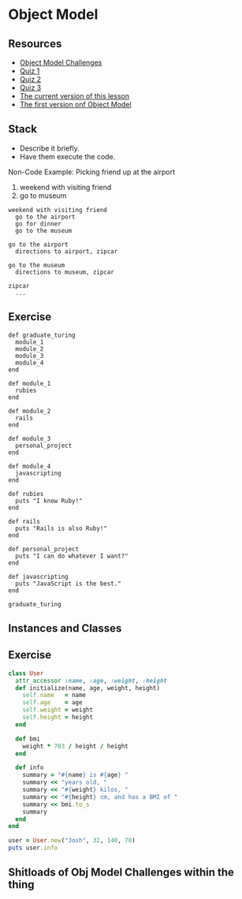 Object Model
============

Resources
---------

* [Object Model Challenges](https://gist.github.com/JoshCheek/ad9f70a6d855be9ed50d)
* [Quiz 1](https://quizzes-ruby-object-model.herokuapp.com/1)
* [Quiz 2](https://quizzes-ruby-object-model.herokuapp.com/2)
* [Quiz 3](https://quizzes-ruby-object-model.herokuapp.com/3)
* [The current version of this lesson](https://github.com/JoshCheek/object-model-hash-style)
* [The first version onf Object Model](https://github.com/JoshCheek/ruby-object-model)

Stack
-----

* Describe it briefly.
* Have them execute the code.


Non-Code Example: Picking friend up at the airport

1. weekend with visiting friend
2. go to museum

```
weekend with visiting friend
  go to the airport
  go for dinner
  go to the museum

go to the airport
  directions to airport, zipcar

go to the museum
  directions to museum, zipcar

zipcar
  ...
```

Exercise
--------

```
def graduate_turing
  module_1
  module_2
  module_3
  module_4
end

def module_1
  rubies
end

def module_2
  rails
end

def module_3
  personal_project
end

def module_4
  javascripting
end

def rubies
  puts "I know Ruby!"
end

def rails
  puts "Rails is also Ruby!"
end

def personal_project
  puts "I can do whatever I want?"
end

def javascripting
  puts "JavaScript is the best."
end

graduate_turing
```

Instances and Classes
---------------------


Exercise
--------

```ruby
class User
  attr_accessor :name, :age, :weight, :height
  def initialize(name, age, weight, height)
    self.name   = name
    self.age    = age
    self.weight = weight
    self.height = height
  end

  def bmi
    weight * 703 / height / height
  end

  def info
    summary = "#{name} is #{age} "
    summary << "years old, "
    summary << "#{weight} kilos, "
    summary << "#{height} cm, and has a BMI of "
    summary << bmi.to_s
    summary
  end
end

user = User.new("Josh", 32, 140, 70)
puts user.info
```

Shitloads of Obj Model Challenges within the thing
--------------------------------------------------
